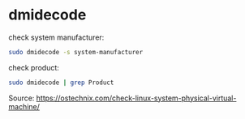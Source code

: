 # dmidecode

check system manufacturer:
```bash
sudo dmidecode -s system-manufacturer
```

check product:
```bash
sudo dmidecode | grep Product
```

Source: https://ostechnix.com/check-linux-system-physical-virtual-machine/
